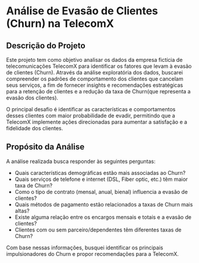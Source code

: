 # Análise de Evasão de Clientes (Churn) na TelecomX

## Descrição do Projeto

Este projeto tem como objetivo analisar os dados da empresa fictícia de telecomunicações TelecomX para identificar os fatores que levam à evasão de clientes (Churn). Através da análise exploratória dos dados, buscarei compreender os padrões de comportamento dos clientes que cancelam seus serviços, a fim de fornecer insights e recomendações estratégicas para a retenção de clientes e a redução da taxa de Churn(que representa a evasão dos clientes).

O principal desafio é identificar as características e comportamentos desses clientes com maior probabilidade de evadir, permitindo que a TelecomX implemente ações direcionadas para aumentar a satisfação e a fidelidade dos clientes.

## Propósito da Análise

A análise realizada busca responder às seguintes perguntas:

- Quais características demográficas estão mais associadas ao Churn?
- Quais serviços de telefone e internet (DSL, Fiber optic, etc.) têm maior taxa de Churn?
- Como o tipo de contrato (mensal, anual, bienal) influencia a evasão de clientes?
- Quais métodos de pagamento estão relacionados a taxas de Churn mais altas?
- Existe alguma relação entre os encargos mensais e totais e a evasão de clientes?
- Clientes com ou sem parceiro/dependentes têm diferentes taxas de Churn?

Com base nessas informações, busquei identificar os principais impulsionadores do Churn e propor recomendações para a TelecomX.
